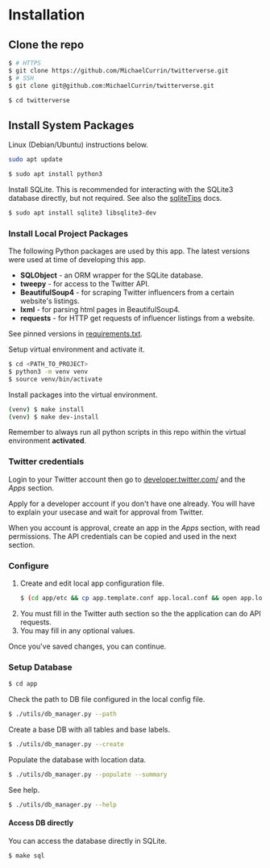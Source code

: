 # Installation

## Clone the repo

```bash
$ # HTTPS
$ git clone https://github.com/MichaelCurrin/twitterverse.git
$ # SSH
$ git clone git@github.com:MichaelCurrin/twitterverse.git
```
```bash
$ cd twitterverse
```

## Install System Packages

Linux (Debian/Ubuntu) instructions below.


```bash
sudo apt update
```

```bash
$ sudo apt install python3
```

Install SQLite. This is recommended for interacting with the SQLite3 database directly, but not required. See also the [sqliteTips](/docs/usage_tips/sqlite.md) docs.

```bash
$ sudo apt install sqlite3 libsqlite3-dev
```


### Install Local Project Packages

The following Python packages are used by this app. The latest versions were used at time of developing this app.

- **SQLObject** - an ORM wrapper for the SQLite database.
- **tweepy** - for access to the Twitter API.
- **BeautifulSoup4** - for scraping Twitter influencers from a certain website's listings.
- **lxml** - for parsing html pages in BeautifulSoup4.
- **requests** - for HTTP get requests of influencer listings from a website.

See pinned versions in [requirements.txt](/requirements.txt).

Setup virtual environment and activate it.

```bash
$ cd <PATH_TO_PROJECT>
$ python3 -m venv venv
$ source venv/bin/activate
```

Install packages into the virtual environment.

```bash
(venv) $ make install
(venv) $ make dev-install
```

Remember to always run all python scripts in this repo within the virtual environment **activated**.


### Twitter credentials

Login to your Twitter account then go to [developer.twitter.com/](https://developer.twitter.com/) and the _Apps_ section.

Apply for a developer account if you don't have one already. You will have to explain your usecase and wait for approval from Twitter.

When you account is approval, create an app in the _Apps_ section, with read permissions. The API credentials can be copied and used in the next section.


### Configure

1. Create and edit local app configuration file.
    ```bash
    $ (cd app/etc && cp app.template.conf app.local.conf && open app.local.conf)
    ```
2. You must fill in the Twitter auth section so the the application can do API requests.
3. You may fill in any optional values.

Once you've saved changes, you can continue.

### Setup Database


```bash
$ cd app
```

Check the path to DB file configured in the local config file.

```bash
$ ./utils/db_manager.py --path
```

Create a base DB with all tables and base labels.

```bash
$ ./utils/db_manager.py --create
```

Populate the database with location data.

```bash
$ ./utils/db_manager.py --populate --summary
```

See help.

```bash
$ ./utils/db_manager.py --help
```

#### Access DB directly

You can access the database directly in SQLite.

```bash
$ make sql
```
